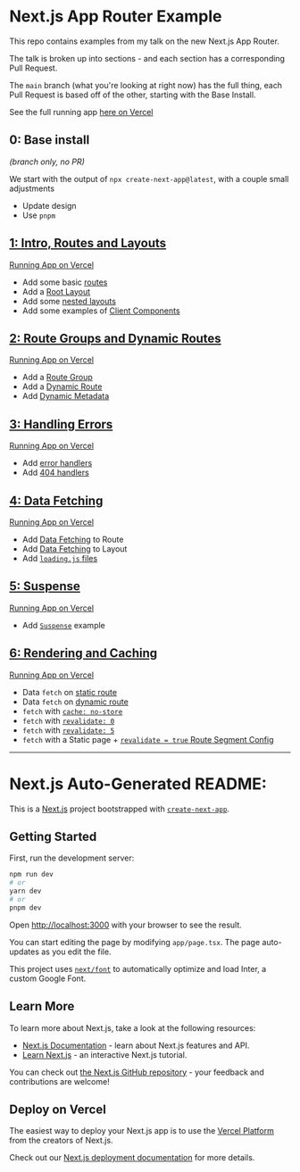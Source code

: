 # Next.js App Router Example

This repo contains examples from my talk on the new Next.js App Router.

The talk is broken up into sections - and each section has a corresponding Pull Request.

The `main` branch (what you're looking at right now) has the full thing, each Pull Request is based off of the other, starting with the Base Install.

See the full running app [here on Vercel](https://nextjs-app-router-example.vercel.app/)

## 0: Base install

_(branch only, no PR)_

We start with the output of `npx create-next-app@latest`, with a couple small adjustments

- Update design
- Use `pnpm`

## [1: Intro, Routes and Layouts](https://github.com/danieltott/nextjs-app-router-example/pull/6)

[Running App on Vercel](https://nextjs-app-router-example-git-01-intro-routes-3bd35e-danieltott.vercel.app)

- Add some basic [routes](https://nextjs.org/docs/app/building-your-application/routing/defining-routes)
- Add a [Root Layout](https://nextjs.org/docs/app/building-your-application/routing/pages-and-layouts#root-layout-required)
- Add some [nested layouts](https://nextjs.org/docs/app/building-your-application/routing/pages-and-layouts#nesting-layouts)
- Add some examples of [Client Components](https://nextjs.org/docs/getting-started/react-essentials)

## [2: Route Groups and Dynamic Routes](https://github.com/danieltott/nextjs-app-router-example/pull/7)

[Running App on Vercel](https://nextjs-app-router-example-git-02-groups-and-dynamic-danieltott.vercel.app)

- Add a [Route Group](https://nextjs.org/docs/app/building-your-application/routing/route-groups)
- Add a [Dynamic Route](https://nextjs.org/docs/app/building-your-application/routing/dynamic-routes)
- Add [Dynamic Metadata](https://nextjs.org/docs/app/building-your-application/optimizing/metadata#dynamic-metadata)

## [3: Handling Errors](https://github.com/danieltott/nextjs-app-router-example/pull/8)

[Running App on Vercel](https://nextjs-app-router-example-git-03-errors-danieltott.vercel.app)

- Add [error handlers](https://nextjs.org/docs/app/building-your-application/routing/error-handling)
- Add [404 handlers](https://nextjs.org/docs/app/api-reference/file-conventions/not-found)

## [4: Data Fetching](https://github.com/danieltott/nextjs-app-router-example/pull/9)

[Running App on Vercel](https://nextjs-app-router-example-git-04-data-fetching-danieltott.vercel.app)

- Add [Data Fetching](https://nextjs.org/docs/app/building-your-application/data-fetching/fetching) to Route
- Add [Data Fetching](https://nextjs.org/docs/app/building-your-application/data-fetching/fetching) to Layout
- Add [`loading.js` files](https://nextjs.org/docs/app/building-your-application/routing/loading-ui-and-streaming)

## [5: Suspense](https://github.com/danieltott/nextjs-app-router-example/pull/10)

[Running App on Vercel](https://nextjs-app-router-example-git-05-suspense-danieltott.vercel.app)

- Add [`Suspense`](https://nextjs.org/docs/app/building-your-application/routing/loading-ui-and-streaming#streaming-with-suspense) example

## [6: Rendering and Caching](https://github.com/danieltott/nextjs-app-router-example/pull/11)

[Running App on Vercel](https://nextjs-app-router-example-git-06-caching-danieltott.vercel.app)

- Data `fetch` on [static route](https://nextjs.org/docs/app/building-your-application/rendering/static-and-dynamic-rendering#static-rendering-default)
- Data `fetch` on [dynamic route](https://nextjs.org/docs/app/building-your-application/rendering/static-and-dynamic-rendering#dynamic-rendering)
- `fetch` with [`cache: no-store`](https://nextjs.org/docs/app/building-your-application/data-fetching/caching)
- `fetch` with [`revalidate: 0`](https://nextjs.org/docs/app/building-your-application/data-fetching/revalidating)
- `fetch` with [`revalidate: 5`](https://nextjs.org/docs/app/building-your-application/data-fetching/revalidating)
- `fetch` with a Static page + [`revalidate = true` Route Segment Config](https://nextjs.org/docs/app/api-reference/file-conventions/route-segment-config#revalidate)

---

# Next.js Auto-Generated README:

This is a [Next.js](https://nextjs.org/) project bootstrapped with [`create-next-app`](https://github.com/vercel/next.js/tree/canary/packages/create-next-app).

## Getting Started

First, run the development server:

```bash
npm run dev
# or
yarn dev
# or
pnpm dev
```

Open [http://localhost:3000](http://localhost:3000) with your browser to see the result.

You can start editing the page by modifying `app/page.tsx`. The page auto-updates as you edit the file.

This project uses [`next/font`](https://nextjs.org/docs/basic-features/font-optimization) to automatically optimize and load Inter, a custom Google Font.

## Learn More

To learn more about Next.js, take a look at the following resources:

- [Next.js Documentation](https://nextjs.org/docs) - learn about Next.js features and API.
- [Learn Next.js](https://nextjs.org/learn) - an interactive Next.js tutorial.

You can check out [the Next.js GitHub repository](https://github.com/vercel/next.js/) - your feedback and contributions are welcome!

## Deploy on Vercel

The easiest way to deploy your Next.js app is to use the [Vercel Platform](https://vercel.com/new?utm_medium=default-template&filter=next.js&utm_source=create-next-app&utm_campaign=create-next-app-readme) from the creators of Next.js.

Check out our [Next.js deployment documentation](https://nextjs.org/docs/deployment) for more details.
